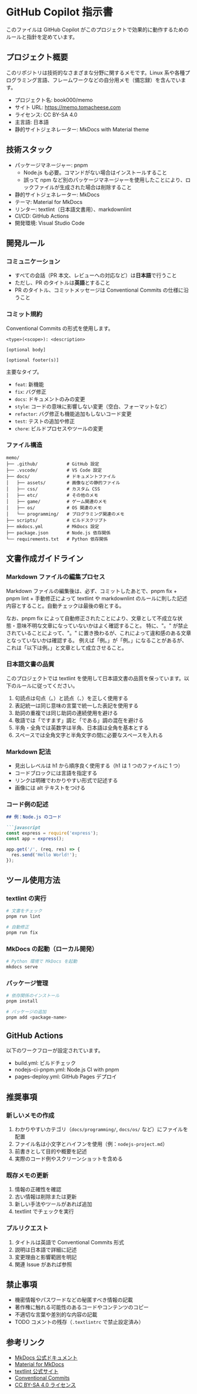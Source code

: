 # GitHub Copilot 指示書

このファイルは GitHub Copilot がこのプロジェクトで効果的に動作するためのルールと指針を定めています。

## プロジェクト概要

このリポジトリは技術的なさまざまな分野に関するメモです。Linux 系や各種プログラミング言語、フレームワークなどの自分用メモ（備忘録）を含んでいます。

- プロジェクト名: book000/memo
- サイト URL: https://memo.tomacheese.com
- ライセンス: CC BY-SA 4.0
- 主言語: 日本語
- 静的サイトジェネレーター: MkDocs with Material theme

## 技術スタック

- パッケージマネージャー: pnpm
  - Node.js も必要。コマンドがない場合はインストールすること
  - 誤って npm など別のパッケージマネージャーを使用したことにより、ロックファイルが生成された場合は削除すること
- 静的サイトジェネレーター: MkDocs
- テーマ: Material for MkDocs
- リンター: textlint（日本語文書用）、markdownlint
- CI/CD: GitHub Actions
- 開発環境: Visual Studio Code

## 開発ルール

### コミュニケーション

- すべての会話（PR 本文、レビューへの対応など）は**日本語**で行うこと
- ただし、PR のタイトルは**英語**とすること
- PR のタイトル、コミットメッセージは Conventional Commits の仕様に沿うこと

### コミット規約

Conventional Commits の形式を使用します。

```
<type>(<scope>): <description>

[optional body]

[optional footer(s)]
```

主要なタイプ。
- `feat`: 新機能
- `fix`: バグ修正
- `docs`: ドキュメントのみの変更
- `style`: コードの意味に影響しない変更（空白、フォーマットなど）
- `refactor`: バグ修正も機能追加もしないコード変更
- `test`: テストの追加や修正
- `chore`: ビルドプロセスやツールの変更

### ファイル構造

```
memo/
├── .github/           # GitHub 設定
├── .vscode/           # VS Code 設定
├── docs/              # ドキュメントファイル
│   ├── assets/        # 画像などの静的ファイル
│   ├── css/           # カスタム CSS
│   ├── etc/           # その他のメモ
│   ├── game/          # ゲーム関連のメモ
│   ├── os/            # OS 関連のメモ
│   └── programming/   # プログラミング関連のメモ
├── scripts/           # ビルドスクリプト
├── mkdocs.yml         # MkDocs 設定
├── package.json       # Node.js 依存関係
└── requirements.txt   # Python 依存関係
```

## 文書作成ガイドライン

### Markdown ファイルの編集プロセス

Markdown ファイルの編集後は、必ず、コミットしたあとで、pnpm fix + pnpm lint + 手動修正によって textlint や markdownlint のルールに則した記述内容とすること。自動チェックは最後の砦とする。

なお、pnpm fix によって自動修正されたことにより、文章として不成立な状態・意味不明な文章になっていないかはよく確認すること。
特に、"。" が禁止されていることによって、"。" に置き換わるが、これによって違和感のある文章となっていないかは確認する。
例えば「例。」が「例。」になることがあるが、これは「以下は例。」と文章として成立させること。

### 日本語文書の品質

このプロジェクトでは textlint を使用して日本語文書の品質を保っています。以下のルールに従ってください。

1. 句読点は句点（。）と読点（、）を正しく使用する
2. 表記統一は同じ意味の言葉で統一した表記を使用する
3. 助詞の重複では同じ助詞の連続使用を避ける
4. 敬語では「ですます」調と「である」調の混在を避ける
5. 半角・全角では英数字は半角、日本語は全角を基本とする
6. スペースでは全角文字と半角文字の間に必要なスペースを入れる

### Markdown 記法

- 見出しレベルは h1 から順序良く使用する（h1 は 1 つのファイルに 1 つ）
- コードブロックには言語を指定する
- リンクは明確でわかりやすい形式で記述する
- 画像には alt テキストをつける

### コード例の記述

```markdown
## 例：Node.js のコード

```javascript
const express = require('express');
const app = express();

app.get('/', (req, res) => {
  res.send('Hello World!');
});
```

## ツール使用方法

### textlint の実行

```bash
# 文書をチェック
pnpm run lint

# 自動修正
pnpm run fix
```

### MkDocs の起動（ローカル開発）

```bash
# Python 環境で MkDocs を起動
mkdocs serve
```

### パッケージ管理

```bash
# 依存関係のインストール
pnpm install

# パッケージの追加
pnpm add <package-name>
```

## GitHub Actions

以下のワークフローが設定されています。

- build.yml: ビルドチェック
- nodejs-ci-pnpm.yml: Node.js CI with pnpm
- pages-deploy.yml: GitHub Pages デプロイ

## 推奨事項

### 新しいメモの作成

1. わかりやすいカテゴリ（`docs/programming/`, `docs/os/` など）にファイルを配置
2. ファイル名は小文字とハイフンを使用（例：`nodejs-project.md`）
3. 前書きとして目的や概要を記述
4. 実際のコード例やスクリーンショットを含める

### 既存メモの更新

1. 情報の正確性を確認
2. 古い情報は削除または更新
3. 新しい手法やツールがあれば追加
4. textlint でチェックを実行

### プルリクエスト

1. タイトルは英語で Conventional Commits 形式
2. 説明は日本語で詳細に記述
3. 変更理由と影響範囲を明記
4. 関連 Issue があれば参照

## 禁止事項

- 機密情報やパスワードなどの秘匿すべき情報の記載
- 著作権に触れる可能性のあるコードやコンテンツのコピー
- 不適切な言葉や差別的な内容の記載
- TODO コメントの残存（`.textlintrc` で禁止設定済み）

## 参考リンク

- [MkDocs 公式ドキュメント](https://www.mkdocs.org/)
- [Material for MkDocs](https://squidfunk.github.io/mkdocs-material/)
- [textlint 公式サイト](https://textlint.github.io/)
- [Conventional Commits](https://www.conventionalcommits.org/)
- [CC BY-SA 4.0 ライセンス](https://creativecommons.org/licenses/by-sa/4.0/deed.ja)